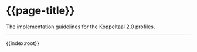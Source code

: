 # {{page-title}} 

The implementation guidelines for the Koppeltaal 2.0 profiles.

---

{{index:root}}
